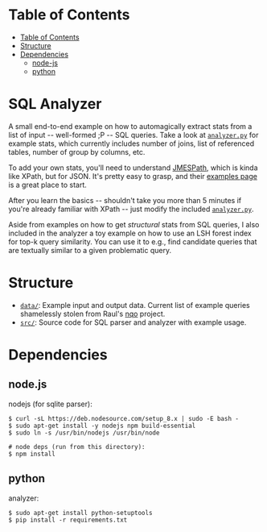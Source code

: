Table of Contents
=================

   * [Table of Contents](#table-of-contents)
   * [Structure](#structure)
   * [Dependencies](#dependencies)
      * [node-js](#node.js)
      * [python](#python)

# SQL Analyzer

A small end-to-end example on how to automagically extract stats from a list of input -- well-formed ;P -- SQL queries. Take a look at [`analyzer.py`](src/analyzer/analyzer.py) for example stats, which currently includes number of joins, list of referenced tables, number of group by columns, etc.

To add your own stats, you'll need to understand [JMESPath](http://jmespath.org), which is kinda like XPath, but for JSON.  It's pretty easy to grasp, and their [examples page](http://jmespath.org/examples.html) is a great place to start.

After you learn the basics -- shouldn't take you more than 5 minutes if you're already familiar with XPath -- just modify the included [`analyzer.py`](src/analyzer/analyzer.py).

Aside from examples on how to get *structural* stats from SQL queries, I also included in the analyzer a toy example on how to use an LSH forest index for top-k query similarity.  You can use it to e.g., find candidate queries that are textually similar to a given problematic query.

# Structure

- [`data/`](data/): Example input and output data.  Current list of example queries shamelessly stolen from Raul's [nqo](http://github.com/raulcf/nqo/tree/master/raw_query_data) project.
- [`src/`](src/): Source code for SQL parser and analyzer with example usage.

# Dependencies

## node.js

nodejs (for sqlite parser):
```
$ curl -sL https://deb.nodesource.com/setup_8.x | sudo -E bash -
$ sudo apt-get install -y nodejs npm build-essential
$ sudo ln -s /usr/bin/nodejs /usr/bin/node

# node deps (run from this directory):
$ npm install
```

## python

analyzer:
```
$ sudo apt-get install python-setuptools
$ pip install -r requirements.txt
```
